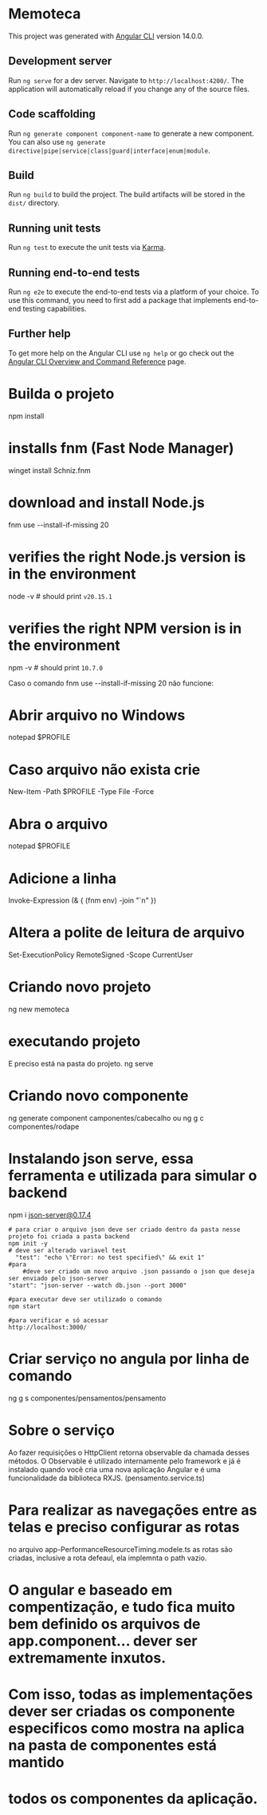 # Memoteca

This project was generated with [Angular CLI](https://github.com/angular/angular-cli) version 14.0.0.

## Development server

Run `ng serve` for a dev server. Navigate to `http://localhost:4200/`. The application will automatically reload if you change any of the source files.

## Code scaffolding

Run `ng generate component component-name` to generate a new component. You can also use `ng generate directive|pipe|service|class|guard|interface|enum|module`.

## Build

Run `ng build` to build the project. The build artifacts will be stored in the `dist/` directory.

## Running unit tests

Run `ng test` to execute the unit tests via [Karma](https://karma-runner.github.io).

## Running end-to-end tests

Run `ng e2e` to execute the end-to-end tests via a platform of your choice. To use this command, you need to first add a package that implements end-to-end testing capabilities.

## Further help

To get more help on the Angular CLI use `ng help` or go check out the [Angular CLI Overview and Command Reference](https://angular.io/cli) page.

# Builda o projeto
npm install


# installs fnm (Fast Node Manager)
winget install Schniz.fnm
# download and install Node.js
fnm use --install-if-missing 20
# verifies the right Node.js version is in the environment
node -v # should print `v20.15.1`
# verifies the right NPM version is in the environment
npm -v # should print `10.7.0`


Caso o comando fnm use --install-if-missing 20 não funcione:

# Abrir arquivo no Windows

notepad $PROFILE

# Caso arquivo não exista crie

New-Item -Path $PROFILE -Type File -Force

# Abra o arquivo 
notepad $PROFILE

# Adicione a linha 
Invoke-Expression (& { (fnm env) -join "`n" })

# Altera a polite de leitura de arquivo
Set-ExecutionPolicy RemoteSigned -Scope CurrentUser


# Criando novo projeto
ng new memoteca


# executando projeto
E preciso está na pasta do projeto.
ng serve


# Criando novo componente
ng generate component camponentes/cabecalho
ou
ng g c componentes/rodape


# Instalando json serve, essa ferramenta e utilizada para simular o backend
npm i json-server@0.17.4


    # para criar o arquivo json deve ser criado dentro da pasta nesse projeto foi criada a pasta backend
    npm init -y
    # deve ser alterado variavel test
      "test": "echo \"Error: no test specified\" && exit 1"
    #para
        #deve ser criado um novo arquivo .json passando o json que deseja ser enviado pelo json-server  
    "start": "json-server --watch db.json --port 3000" 
    
    #para executar deve ser utilizado o comando 
    npm start

    #para verificar e só acessar
    http://localhost:3000/


# Criar serviço no angula por linha de comando
ng g s componentes/pensamentos/pensamento



# Sobre o serviço
Ao fazer requisições o HttpClient retorna observable da chamada desses métodos. 
O Observable é utilizado internamente pelo framework e já é instalado quando você 
cria uma nova aplicação Angular e é uma funcionalidade da biblioteca RXJS. 
(pensamento.service.ts)


# Para realizar as navegações entre as telas e preciso configurar as rotas
no arquivo app-PerformanceResourceTiming.modele.ts as rotas são criadas, inclusive a rota defeaul, ela implemnta o path vazio.

# O angular e baseado em compentização, e tudo fica muito bem definido os arquivos de app.component... dever ser extremamente inxutos. 
# Com isso, todas as implementações dever ser criadas os componente especificos como mostra na aplica na pasta de componentes está mantido 
# todos os componentes da aplicação. 
